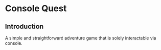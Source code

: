 # Console Quest

## Introduction
A simple and straightforward adventure game that is solely interactable via console.
